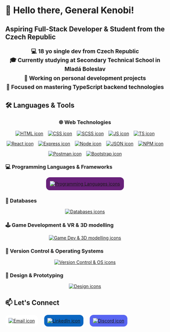 <h1 align="center" style="text-align: justify;">
  👋 Hello there, General Kenobi!
</h1>

<h2 align="center" style="text-align: justify;">
  Aspiring Full-Stack Developer & Student from the Czech Republic
</h2>

<h4 align="center" style="text-align: justify;">
  <div align="center" style="text-align: center; font-size: 1.1rem; line-height: 1.6; max-width: 600px; margin: auto;">
  💻 18 yo single dev from Czech Republic<br/>
  🎓 <strong>Currently studying at Secondary Technical School in Mladá Boleslav</strong><br/>
  🔧 Working on personal development projects<br/>
  🚀 Focused on mastering <strong>TypeScript backend technologies</strong>
</div>
</h4>

<h2 align="center" style="text-align: justify;">🛠️ Languages & Tools</h2>

<h3 align="center">🌐 Web Technologies</h3>

<p align="center" style="display: flex; justify-content: center; gap: 15px; flex-wrap: wrap;">
  <a href="https://skillicons.dev" title="Skill Icons">
    <img src="https://skillicons.dev/icons?i=html&size=60" alt="HTML icon" />
  </a>
  <a href="https://skillicons.dev" title="Skill Icons">
    <img src="https://skillicons.dev/icons?i=css&size=60" alt="CSS icon" />
  </a>
  <a href="https://skillicons.dev" title="Skill Icons">
    <img src="https://skillicons.dev/icons?i=scss&size=60" alt="SCSS icon" />
  </a>
  <a href="https://skillicons.dev" title="Skill Icons">
    <img src="https://skillicons.dev/icons?i=js&size=60" alt="JS icon" />
  </a>
  <a href="https://skillicons.dev" title="Skill Icons">
    <img src="https://skillicons.dev/icons?i=ts&size=60" alt="TS icon" />
  </a>
  <a href="https://skillicons.dev" title="Skill Icons">
    <img src="https://skillicons.dev/icons?i=react&size=60" alt="React icon" />
  </a>
  <a href="https://skillicons.dev" title="Skill Icons">
    <img src="https://skillicons.dev/icons?i=express&size=60" alt="Express icon" />
  </a>
  <a href="https://skillicons.dev" title="Skill Icons">
    <img src="https://skillicons.dev/icons?i=nodejs&size=60" alt="Node icon" />
  </a>
  <a href="https://skillicons.dev" title="Skill Icons">
      <img src="https://skillicons.dev/icons?i=json&size=60" alt="JSON icon" />
    </a>
  <a href="https://skillicons.dev" title="Skill Icons">
    <img src="https://skillicons.dev/icons?i=npm&size=60" alt="NPM icon" />
  </a>
  <a href="https://skillicons.dev" title="Skill Icons">
    <img src="https://skillicons.dev/icons?i=postman&size=60" alt="Postman icon" />
  </a>
  <a href="https://skillicons.dev" title="Skill Icons">
    <img src="https://skillicons.dev/icons?i=bootstrap&size=60" alt="Bootstrap icon" />
  </a>
</p>


<h3 align="center" style="text-align: justify;">💻 Programming Languages & Frameworks</h3>
<p align="center">
  <a href="https://skillicons.dev" title="Skill Icons">
    <img src="https://skillicons.dev/icons?i=python,cs,java,dotnet&size=60" alt="Programming Languages icons" style="background:#68217a; border-radius:12px; padding:12px;" />
  </a>
</p>

<h3 align="center" style="text-align: justify;">💾 Databases</h3>
<p align="center">
  <a href="https://skillicons.dev" title="Skill Icons">
    <img src="https://skillicons.dev/icons?i=mongodb,mysql&size=60" alt="Databases icons" />
  </a>
</p>

<h3 align="center" style="text-align: justify;">🕹️ Game Development & VR & 3D modelling</h3>
<p align="center">
  <a href="https://skillicons.dev" title="Skill Icons">
    <img src="https://skillicons.dev/icons?i=unreal,blender&size=60" alt="Game Dev & 3D modelling icons" />
  </a>
</p>

<h3 align="center" style="text-align: justify;">🔧 Version Control & Operating Systems</h3>
<p align="center">
  <a href="https://skillicons.dev" title="Skill Icons">
    <img src="https://skillicons.dev/icons?i=git,linux&size=60" alt="Version Control & OS icons" />
  </a>
</p>

<h3 align="center" style="text-align: justify;">🎨 Design & Prototyping</h3>
<p align="center">
  <a href="https://skillicons.dev" title="Skill Icons">
    <img src="https://skillicons.dev/icons?i=figma&size=60" alt="Design icons" />
  </a>
</p>

<h2 align="center" style="text-align: justify;">📫 Let's Connect</h2>

<p align="center" style="display:flex; gap:20px;">
  <a href="mailto:ofila12@seznam.cz" title="Email" target="_blank" rel="noopener noreferrer" style="background:#fff; border-radius:12px; padding:10px; display:flex; align-items:center;">
    <img src="https://skillicons.dev/icons?i=gmail&size=60" alt="Email icon" />
  </a>
  <a href="https://www.linkedin.com/in/ond%C5%99ej-f%C3%ADla-4043272a5/" title="LinkedIn" target="_blank" rel="noopener noreferrer" style="background:#0A66C2; border-radius:12px; padding:10px; display:flex; align-items:center;">
    <img src="https://skillicons.dev/icons?i=linkedin&size=60" alt="LinkedIn icon" style="filter: brightness(100%) invert(0);" />
  </a>
  <a href="https://discord.com/users/xxxondraxxx" title="Discord" target="_blank" rel="noopener noreferrer" style="background:#5865F2; border-radius:12px; padding:10px; display:flex; align-items:center;">
    <img src="https://skillicons.dev/icons?i=discord&size=60" alt="Discord icon" style="filter: brightness(100%) invert(0);" />
  </a>
</p>

